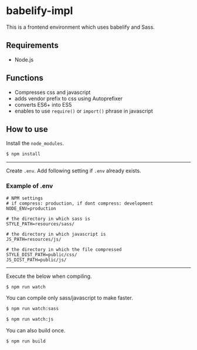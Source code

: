 # babelify-impl
This is a frontend environment which uses babelify and Sass.

## Requirements
- Node.js

## Functions
- Compresses css and javascript
- adds vendor prefix to css using Autoprefixer
- converts ES6+ into ES5
- enables to use `require()` or `import()` phrase in javascript

## How to use
Install the `node_modules`.

```bash
$ npm install
```

---

Create `.env`.
Add following setting if `.env` already exists.

### Example of .env
```.env
# NPM settings
# if compress: production, if dont compress: development
NODE_ENV=production

# the directory in which sass is
STYLE_PATH=resources/sass/

# the directory in which javascript is
JS_PATH=resources/js/

# the directory in which the file compressed
STYLE_DIST_PATH=public/css/
JS_DIST_PATH=public/js/
```

---

Execute the below when compiling.

```bash
$ npm run watch
```

You can compile only sass/javascript to make faster.

```bash
$ npm run watch:sass

$ npm run watch:js
```

You can also build once.

```bash
$ npm run build
```
